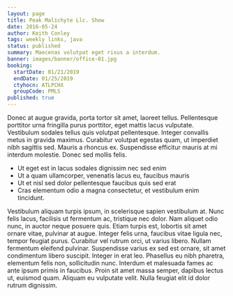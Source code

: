 ```yaml
---
layout: page
title: Peak Malichyte Llc. Show
date: 2016-05-24
author: Keith Conley
tags: weekly links, java
status: published
summary: Maecenas volutpat eget risus a interdum.
banner: images/banner/office-01.jpg
booking:
  startDate: 01/21/2019
  endDate: 01/25/2019
  ctyhocn: ATLPCHX
  groupCode: PMLS
published: true
---
```

Donec at augue gravida, porta tortor sit amet, laoreet tellus. Pellentesque porttitor urna fringilla purus porttitor, eget mattis lacus vulputate. Vestibulum sodales tellus quis volutpat pellentesque. Integer convallis metus in gravida maximus. Curabitur volutpat egestas quam, ut imperdiet nibh sagittis sed. Mauris a rhoncus ex. Suspendisse efficitur mauris at mi interdum molestie. Donec sed mollis felis.

* Ut eget est in lacus sodales dignissim nec sed enim
* Ut a quam ullamcorper, venenatis lacus eu, faucibus mauris
* Ut et nisl sed dolor pellentesque faucibus quis sed erat
* Cras elementum odio a magna consectetur, et vestibulum enim tincidunt.

Vestibulum aliquam turpis ipsum, in scelerisque sapien vestibulum at. Nunc felis lacus, facilisis ut fermentum ac, tristique nec dolor. Nam aliquet odio nunc, in auctor neque posuere quis. Etiam turpis est, lobortis sit amet ornare vitae, pulvinar at augue. Integer felis urna, faucibus vitae ligula nec, tempor feugiat purus. Curabitur vel rutrum orci, ut varius libero. Nullam fermentum eleifend pulvinar. Suspendisse varius ex sed est ornare, sit amet condimentum libero suscipit. Integer in erat leo. Phasellus eu nibh pharetra, elementum felis non, sollicitudin nunc. Interdum et malesuada fames ac ante ipsum primis in faucibus. Proin sit amet massa semper, dapibus lectus ut, euismod quam. Aliquam eu vulputate velit. Nulla feugiat elit id dolor rutrum dignissim.
